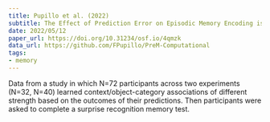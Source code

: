 ```yaml
---
title: Pupillo et al. (2022)
subtitle: The Effect of Prediction Error on Episodic Memory Encoding is Modulated by the Outcome of the Predictions
date: 2022/05/12
paper_url: https://doi.org/10.31234/osf.io/4qmzk
data_url: https://github.com/FPupillo/PreM-Computational
tags:
- memory
---
```


Data from a study in which N=72 participants across two experiments (N=32, N=40) learned context/object-category associations of different strength based on the outcomes of their predictions. Then participants were asked to complete a surprise recognition memory test.
